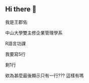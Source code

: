 ## Hi there 👋

<!--
**xiumu-yu/xiumu-yu** is a ✨ _special_ ✨ repository because its `README.md` (this file) appears on your GitHub profile.

Here are some ideas to get you started:

- 🔭 I’m currently working on ...
- 🌱 I’m currently learning ...
- 👯 I’m looking to collaborate on ...
- 🤔 I’m looking for help with ...
- 💬 Ask me about ...
- 📫 How to reach me: ...
- 😄 Pronouns: ...
- ⚡ Fun fact: ...
-->
我是王郡佑

中山大學雙主修企業管理學系

R語言功課

我要寫5行

剩1行

欸為甚麼最後顯示只有一行???
這樣有嗎
